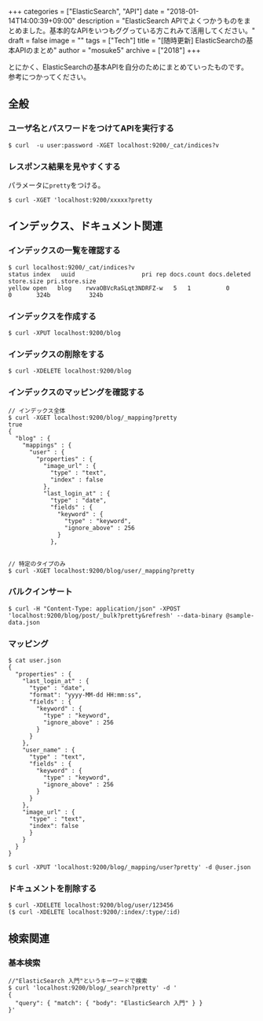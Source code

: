 +++
categories = ["ElasticSearch", "API"]
date = "2018-01-14T14:00:39+09:00"
description = "ElasticSearch APIでよくつかうものをまとめました。基本的なAPIをいつもググっている方これみて活用してください。"
draft = false
image = ""
tags = ["Tech"]
title = "[随時更新] ElasticSearchの基本APIのまとめ"
author = "mosuke5"
archive = ["2018"]
+++

とにかく、ElasticSearchの基本APIを自分のためにまとめていったものです。  
参考につかってください。
<!--more-->

## 全般
### ユーザ名とパスワードをつけてAPIを実行する
```
$ curl  -u user:password -XGET localhost:9200/_cat/indices?v
```

### レスポンス結果を見やすくする
パラメータに`pretty`をつける。

```
$ curl -XGET 'localhost:9200/xxxxx?pretty
```

## インデックス、ドキュメント関連
### インデックスの一覧を確認する
```
$ curl localhost:9200/_cat/indices?v
status index   uuid                   pri rep docs.count docs.deleted store.size pri.store.size
yellow open   blog    rwvaOBVcRaSLqt3NDRFZ-w   5   1          0            0       324b           324b
```

### インデックスを作成する
```
$ curl -XPUT localhost:9200/blog
```

### インデックスの削除をする
```
$ curl -XDELETE localhost:9200/blog
```

### インデックスのマッピングを確認する
```
// インデックス全体
$ curl -XGET localhost:9200/blog/_mapping?pretty
true
{
  "blog" : {
    "mappings" : {
      "user" : {
        "properties" : {
          "image_url" : {
            "type" : "text",
            "index" : false
          },
          "last_login_at" : {
            "type" : "date",
            "fields" : {
              "keyword" : {
                "type" : "keyword",
                "ignore_above" : 256
              }
            },


// 特定のタイプのみ
$ curl -XGET localhost:9200/blog/user/_mapping?pretty
```

### バルクインサート
```
$ curl -H "Content-Type: application/json" -XPOST 'localhost:9200/blog/post/_bulk?pretty&refresh' --data-binary @sample-data.json
```

### マッピング
```
$ cat user.json
{
  "properties" : {
    "last_login_at" : {
      "type" : "date",
      "format": "yyyy-MM-dd HH:mm:ss",
      "fields" : {
        "keyword" : {
          "type" : "keyword",
          "ignore_above" : 256
        }
      }
    },
    "user_name" : {
      "type" : "text",
      "fields" : {
        "keyword" : {
          "type" : "keyword",
          "ignore_above" : 256
        }
      }
    },
    "image_url" : {
      "type" : "text",
      "index": false
      }
    }
  }
}

$ curl -XPUT 'localhost:9200/blog/_mapping/user?pretty' -d @user.json
```

### ドキュメントを削除する
```
$ curl -XDELETE localhost:9200/blog/user/123456
($ curl -XDELETE localhost:9200/:index/:type/:id)
```

## 検索関連
### 基本検索
```
//"ElasticSearch 入門"というキーワードで検索
$ curl 'localhost:9200/blog/_search?pretty' -d '
{
  "query": { "match": { "body": "ElasticSearch 入門" } }
}'
```